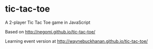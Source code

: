 tic-tac-toe
===========

A 2-player Tic Tac Toe game in JavaScript

Based on <http://negomi.github.io/tic-tac-toe/>

Learning event version at <http://waynebuckhanan.github.io/tic-tac-toe/>
